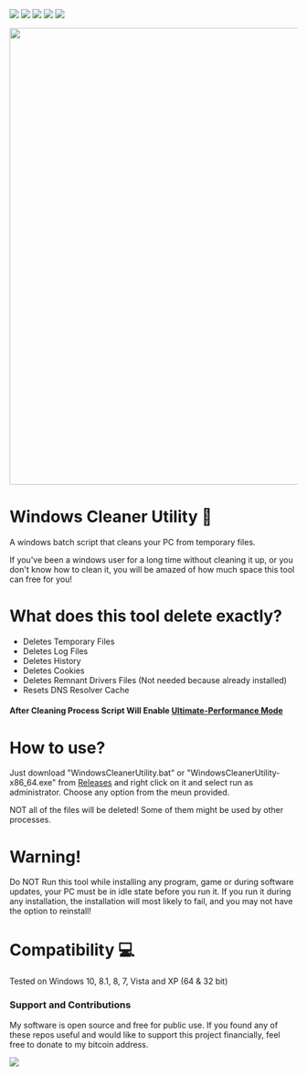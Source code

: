 <a href="https://github.com/chainski/WindowsCleanerUtility"><img src="https://img.shields.io/badge/OPEN--SOURCE-YES-green"></a>
<a href="https://github.com/chainski/WindowsCleanerUtility"><img src="https://img.shields.io/badge/license-GPL--3.0-orange"></a> 
<a href="https://github.com/chainski/WindowsCleanerUtility/releases"><img src="https://img.shields.io/badge/release-v1.0.0-red"></a> 
<a href="https://github.com/chainski/WindowsCleanerUtility"><img src="https://img.shields.io/badge/BATCH-FILE-green"></a> 
<a href="https://github.com/chainski/WindowsCleanerUtility/releases"><img src="https://img.shields.io/badge/dynamic/json?label=Visitors&query=value&url=https%3A%2F%2Fapi.countapi.xyz%2Fhit%2FChainski%2FWindowsCleanerUtility"></a> 


<p align="center">
<img src="https://user-images.githubusercontent.com/96607632/184447495-532d549f-13cf-4764-b50a-f8d32ad56330.png", width="800", height="800">
</p>

# Windows Cleaner Utility 🧹

A windows batch script that cleans your PC from temporary files.

If you've been a windows user for a long time without cleaning it up, or you don't know how to clean it, 
you will be amazed of how much space this tool can free for you!

# What does this tool delete exactly? 

- Deletes Temporary Files
- Deletes Log Files
- Deletes History
- Deletes Cookies
- Deletes Remnant Drivers Files (Not needed because already installed)
- Resets DNS Resolver Cache

#### After Cleaning Process Script Will Enable [Ultimate-Performance Mode](https://chinotechtips.blogspot.com/2022/01/how-to-enable-ultimate-performance-mode.html)


# How to use? 

Just download "WindowsCleanerUtility.bat" or "WindowsCleanerUtility-x86_64.exe" from [Releases](https://github.com/Chainski/WindowsCleanerUtility/releases) 
and right click on it and select run as administrator.
Choose any option from the meun provided.

NOT all of the files will be deleted! Some of them might be used by other processes. 

# Warning! 

Do NOT Run this tool while installing any program, game or during software updates, your PC must be in idle state before you run it. 
If you run it during any installation, the installation will most likely to fail, and you may not have the option to reinstall!


# Compatibility 💻

Tested on Windows 10, 8.1, 8, 7, Vista and XP (64 & 32 bit)

### Support and Contributions
My software is open source and free for public use. 
If you found any of these repos useful and would like to support this project financially, 
feel free to donate to my bitcoin address.

<a href="https://www.blockchain.com/btc/address/16T1fUehoGR4E2sj98u9e9mKuQ7uSLvxRJ"><img src="https://img.shields.io/badge/bitcoin-donate-yellow.svg"></a>

